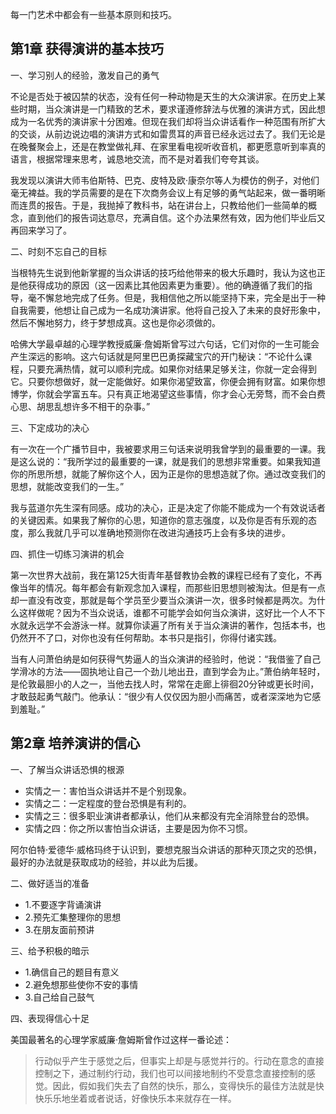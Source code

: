 每一门艺术中都会有一些基本原则和技巧。

## 第1章 获得演讲的基本技巧

一、学习别人的经验，激发自己的勇气

不论是否处于被囚禁的状态，没有任何一种动物是天生的大众演讲家。在历史上某些时期，当众演讲是一门精致的艺术，要求谨遵修辞法与优雅的演讲方式，因此想成为一名优秀的演讲家十分困难。但现在我们却将当众讲话看作一种范围有所扩大的交谈，从前边说边唱的演讲方式和如雷贯耳的声音已经永远过去了。我们无论是在晚餐聚会上，还是在教堂做礼拜、在家里看电视听收音机，都更愿意听到率真的语言，根据常理来思考，诚恳地交流，而不是对着我们夸夸其谈。

我发现以演讲大师韦伯斯特、巴克、皮特及欧·康奈尔等人为模仿的例子，对他们毫无裨益。我的学员需要的是在下次商务会议上有足够的勇气站起来，做一番明晰而连贯的报告。于是，我抛掉了教科书，站在讲台上，只教给他们一些简单的概念，直到他们的报告词达意尽，充满自信。这个办法果然有效，因为他们毕业后又再回来学习了。

二、时刻不忘自己的目标

当根特先生说到他新掌握的当众讲话的技巧给他带来的极大乐趣时，我认为这也正是他获得成功的原因（这一因素比其他因素更为重要）。他的确遵循了我们的指导，毫不懈怠地完成了任务。但是，我相信他之所以能坚持下来，完全是出于一种自我需要，他想让自己成为一名成功演讲家。他将自己投入了未来的良好形象中，然后不懈地努力，终于梦想成真。这也是你必须做的。

哈佛大学最卓越的心理学教授威廉·詹姆斯曾写过六句话，它们对你的一生可能会产生深远的影响。这六句话就是阿里巴巴勇探藏宝穴的开门秘诀：“不论什么课程，只要充满热情，就可以顺利完成。如果你对结果足够关注，你就一定会得到它。只要你想做好，就一定能做好。如果你渴望致富，你便会拥有财富。如果你想博学，你就会学富五车。只有真正地渴望这些事情，你才会心无旁骛，而不会白费心思、胡思乱想许多不相干的杂事。”

三、下定成功的决心

有一次在一个广播节目中，我被要求用三句话来说明我曾学到的最重要的一课。我是这么说的：“我所学过的最重要的一课，就是我们的思想非常重要。如果我知道你的所思所想，就能了解你这个人，因为正是你的思想造就了你。通过改变我们的思想，就能改变我们的一生。”

我与蓝道尔先生深有同感。成功的决心，正是决定了你能不能成为一个有效说话者的关键因素。如果我了解你的心思，知道你的意志强度，以及你是否有乐观的态度，那么我就几乎可以准确地预测你在改进沟通技巧上会有多块的进步。

四、抓住一切练习演讲的机会

第一次世界大战前，我在第125大街青年基督教协会教的课程已经有了变化，不再像当年的情况。每年都会有新观念加入课程，而那些旧思想则被淘汰。但是有一点却一直没有改变，那就是每个学员至少要当众演讲一次，很多时候都是两次。为什么这样做呢？因为不当众说话，谁都不可能学会如何当众演讲，这好比一个人不下水就永远学不会游泳一样。就算你读遍了所有关于当众演讲的著作，包括本书，也仍然开不了口，对你也没有任何帮助。本书只是指引，你得付诸实践。

当有人问萧伯纳是如何获得气势逼人的当众演讲的经验时，他说：“我借鉴了自己学滑冰的方法——固执地让自己一个劲儿地出丑，直到学会为止。”萧伯纳年轻时，是伦敦最胆小的人之一，当他去找人时，常常在走廊上徘徊20分钟或更长时间，才敢鼓起勇气敲门。他承认：“很少有人仅仅因为胆小而痛苦，或者深深地为它感到羞耻。”

## 第2章 培养演讲的信心

一、了解当众讲话恐惧的根源

- 实情之一：害怕当众讲话并不是个别现象。
- 实情之二：一定程度的登台恐惧是有利的。
- 实情之三：很多职业演讲者都承认，他们从来都没有完全消除登台的恐惧。
- 实情之四：你之所以害怕当众讲话，主要是因为你不习惯。

阿尔伯特·爱德华·威格玛终于认识到，要想克服当众讲话的那种灭顶之灾的恐惧，最好的办法就是获取成功的经验，并以此为后援。

二、做好适当的准备

- 1.不要逐字背诵演讲
- 2.预先汇集整理你的思想
- 3.在朋友面前预讲

三、给予积极的暗示

- 1.确信自己的题目有意义
- 2.避免想那些使你不安的事情
- 3.自己给自己鼓气

四、表现得信心十足

美国最著名的心理学家威廉·詹姆斯曾作过这样一番论述：

> 行动似乎产生于感觉之后，但事实上却是与感觉并行的。行动在意念的直接控制之下，通过制约行动，我们也可以间接地制约不受意念直接控制的感觉。因此，假如我们失去了自然的快乐，那么，变得快乐的最佳方法就是快快乐乐地坐着或者说话，好像快乐本来就存在一样。
